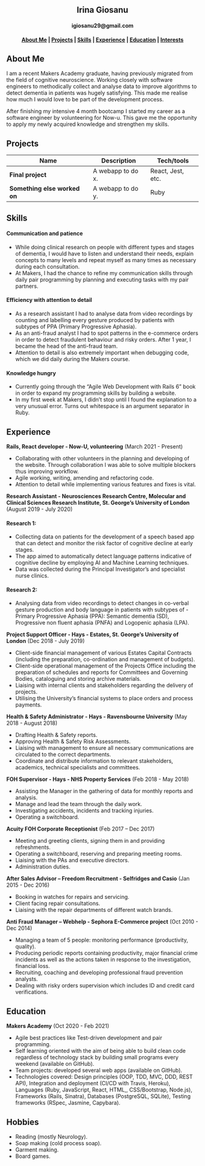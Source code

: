 <h2 align=center>Irina Giosanu</h2>
<h4 align=center>igiosanu29@gmail.com</h4>

<h4 align=center><a href="https://github.com/IrinaG29/CV/blob/master/README.md#About-Me">About Me</a> | <a href="https://github.com/IrinaG29/CV/blob/master/README.md#Projects">Projects</a> | <a href="https://github.com/IrinaG29/CV/blob/master/README.md#Skills">Skills</a> | <a href="https://github.com/IrinaG29/CV/blob/master/README.md#Experience">Experience</a> | <a href="https://github.com/IrinaG29/CV/blob/master/README.md#Education">Education</a> | <a href="https://github.com/IrinaG29/CV/blob/master/README.md#Interests">Interests</a></h4>

## About Me

I am a recent Makers Academy graduate, having previously migrated from the field of cognitive neuroscience. Working closely with software engineers to methodically collect and analyse data to improve algorithms to detect dementia in patients was hugely satisfying. This made me realise how much I would love to be part of the development process.

After finishing my intensive 4 month bootcamp I started my career as a software engineer by volunteering for Now-u. This gave me the opportunity to apply my newly acquired knowledge and strengthen my skills.

## Projects

| Name                         | Description       | Tech/tools        |
| ---------------------------- | ----------------- | ----------------- |
| **Final project**            | A webapp to do x. | React, Jest, etc. |
| **Something else worked on** | A webapp to do y. | Ruby              |

## Skills

#### Communication and patience
- While doing clinical research on people with different types and stages of dementia, I would have to listen and understand their needs, explain concepts to many levels and repeat myself as many times as necessary during each consultation.
- At Makers, I had the chance to refine my communication skills through daily pair programming by planning and executing tasks with my pair partners.

#### Efficiency with attention to detail
- As a research assistant I had to analyse data from video recordings by counting and labelling every gesture produced by patients with subtypes of PPA (Primary Progressive Aphasia).
- As an anti-fraud analyst I had to spot patterns in the e-commerce orders in order to detect fraudulent behaviour and risky orders. After 1 year, I became the head of the anti-fraud team.
- Attention to detail is also extremely important when debugging code, which we did daily during the Makers course.

#### Knowledge hungry
- Currently going through the “Agile Web Development with Rails 6” book in order to expand my programming skills by building a website.
- In my first week at Makers, I didn’t stop until I found the explanation to a very unusual error. Turns out whitespace is an argument separator in Ruby.

## Experience

**Rails, React developer - Now-U, volunteering** (March 2021 - Present)
- Collaborating with other volunteers in the planning and developing of the website. Through collaboration I was able to solve multiple blockers thus improving workflow.
- Agile working, writing, amending and refactoring code.
- Attention to detail while implementing various features and fixes is vital.

**Research Assistant - Neurosciences Research Centre, Molecular and Clinical Sciences Research Institute, St. George’s University of London** (August 2019 - July 2020)
#### Research 1:
- Collecting data on patients for the development of a speech based app that can detect and monitor the risk factor of cognitive decline at early stages.
- The app aimed to automatically detect language patterns indicative of cognitive decline by employing AI and Machine Learning techniques.
- Data was collected during the Principal Investigator’s and specialist nurse clinics.
#### Research 2:
- Analysing data from video recordings to detect changes in co-verbal gesture production and body language in patients with subtypes of - Primary Progressive Aphasia (PPA): Semantic dementia (SD), Progressive non fluent aphasia (PNFA) and Logopenic aphasia (LPA).

**Project Support Officer - Hays - Estates, St. George’s University of London** (Dec 2018 - July 2019)
- Client-side financial management of various Estates Capital Contracts (including the preparation, co-ordination and management of budgets).
- Client-side operational management of the Projects Office including the preparation of schedules and reports for Committees and Governing Bodies, cataloguing and storing archive materials.
- Liaising with internal clients and stakeholders regarding the delivery of projects.
- Utilising the University’s financial systems to place orders and process payments.

**Health & Safety Administrator - Hays - Ravensbourne University** (May 2018 - August 2018)
- Drafting Health & Safety reports.
- Approving Health & Safety Risk Assessments.
- Liaising with management to ensure all necessary communications are circulated to the correct departments.
- Coordinate and distribute information to relevant stakeholders, academics, technical specialists and committees. 

**FOH Supervisor - Hays - NHS Property Services** (Feb 2018 - May 2018)
- Assisting the Manager in the gathering of data for monthly reports and analysis.
- Manage and lead the team through the daily work.
- Investigating accidents, incidents and tracking injuries.
- Operating a switchboard.

**Acuity FOH Corporate Receptionist** (Feb 2017 – Dec 2017)
- Meeting and greeting clients, signing them in and providing refreshments.
- Operating a switchboard, reserving and preparing meeting rooms.
- Liaising with the PAs and executive directors. 
- Administration duties.

**After Sales Advisor – Freedom Recruitment - Selfridges and Casio** (Jan 2015 - Dec 2016)
- Booking in watches for repairs and servicing. 
- Client facing repair consultations. 
- Liaising with the repair departments of different watch brands.

**Anti Fraud Manager – Webhelp - Sephora E-Commerce project** (Oct 2010 - Dec 2014)
- Managing a team of 5 people: monitoring performance (productivity, quality).
- Producing periodic reports containing productivity, major financial crime incidents as well as the actions taken in response to the investigation, financial loss. 
- Recruiting, coaching and developing professional fraud prevention analysts. 
- Dealing with risky orders supervision which includes ID and credit card verifications.

## Education

**Makers Academy** (Oct 2020 - Feb 2021)
- Agile best practices like Test-driven development and pair programming.
- Self learning oriented with the aim of being able to build clean code regardless of technology stack  by building small programs every weekend (available on GitHub).
- Team projects: developed several web apps (available on GitHub).
- Technologies covered: Design principles (OOP, TDD, MVC, DDD, REST API), Integration and deployment (CI/CD with Travis, Heroku), Languages (Ruby, JavaScript, React, HTML,, CSS/Bootstrap, Node.js), Frameworks (Rails, Sinatra), Databases (PostgreSQL, SQLite), Testing frameworks (RSpec, Jasmine, Capybara).

## Hobbies

- Reading (mostly Neurology).
- Soap making (cold process soap).
- Garment making.
- Board games.

